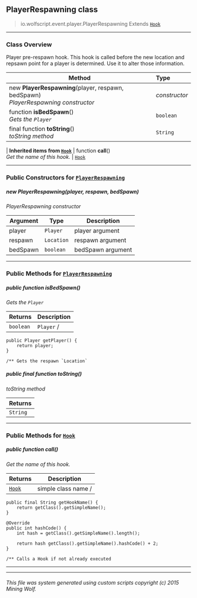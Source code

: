 ## PlayerRespawning __class__

>io.wolfscript.event.player.PlayerRespawning
>Extends [`Hook`](..\..\hook\Hook.md)

---

### Class Overview

Player pre-respawn hook. This hook is called before the new location and repsawn point for a player is determined. Use it to alter those information.

Method | Type   
--- | :--- 
new __PlayerRespawning__(player, respawn, bedSpawn) <br> _PlayerRespawning constructor_ | _constructor_
 function __isBedSpawn__() <br> _Gets the `Player`_ | `boolean`
final function __toString__() <br> _toString method_ | `String`
 |
__Inherited items from [`Hook`](..\..\hook\Hook.md)__ |
 function __call__() <br> _Get the name of this hook._ | [`Hook`](..\..\hook\Hook.md)





---

### Public Constructors for [`PlayerRespawning`](PlayerRespawning.md)

##### <a id='playerrespawning'></a>new __PlayerRespawning__(player, respawn, bedSpawn) 

_PlayerRespawning constructor_

Argument | Type | Description  
--- | --- | --- 
player | `Player` | player argument
respawn | `Location` | respawn argument
bedSpawn | `boolean` | bedSpawn argument

---

### Public Methods for [`PlayerRespawning`](PlayerRespawning.md)

##### <a id='isbedspawn'></a>public  function __isBedSpawn__()

_Gets the `Player`_

Returns | Description
--- | --- 
`boolean` | `Player` /
    public Player getPlayer() {
        return player;
    }

    /** Gets the respawn `Location`


##### <a id='tostring'></a>public final function __toString__()

_toString method_

Returns | 
--- | 
`String` |


---

### Public Methods for [`Hook`](..\..\hook\Hook.md)

##### <a id='call'></a>public  function __call__()

_Get the name of this hook._

Returns | Description
--- | --- 
[`Hook`](..\..\hook\Hook.md) | simple class name /
    public final String getHookName() {
        return getClass().getSimpleName();
    }

    @Override
    public int hashCode() {
        int hash = getClass().getSimpleName().length();

        return hash getClass().getSimpleName().hashCode() + 2;
    }

    /** Calls a Hook if not already executed


---


---


###### This file was system generated using custom scripts copyright (c) 2015 Mining Wolf.
	

